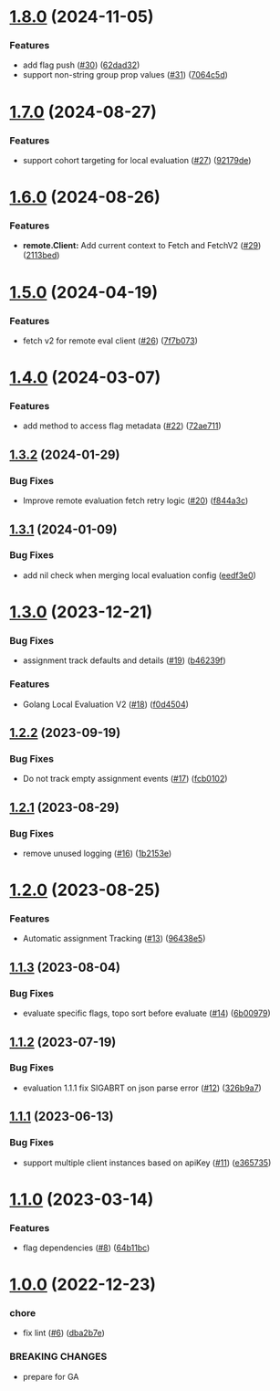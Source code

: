 # [1.8.0](https://github.com/LIVEauctioneers/lafeature/compare/v1.7.0...v1.8.0) (2024-11-05)


### Features

* add flag push ([#30](https://github.com/LIVEauctioneers/lafeature/issues/30)) ([62dad32](https://github.com/LIVEauctioneers/lafeature/commit/62dad32d54803140893601024e6d3e2c0b087b72))
* support non-string group prop values ([#31](https://github.com/LIVEauctioneers/lafeature/issues/31)) ([7064c5d](https://github.com/LIVEauctioneers/lafeature/commit/7064c5d3376a33e321e7016ed10907afb660d998))

# [1.7.0](https://github.com/LIVEauctioneers/lafeature/compare/v1.6.0...v1.7.0) (2024-08-27)


### Features

* support cohort targeting for local evaluation ([#27](https://github.com/LIVEauctioneers/lafeature/issues/27)) ([92179de](https://github.com/LIVEauctioneers/lafeature/commit/92179dec0dcd4103112c26d36272b031ecc582cd))

# [1.6.0](https://github.com/LIVEauctioneers/lafeature/compare/v1.5.0...v1.6.0) (2024-08-26)


### Features

* **remote.Client:** Add current context to Fetch and FetchV2 ([#29](https://github.com/LIVEauctioneers/lafeature/issues/29)) ([2113bed](https://github.com/LIVEauctioneers/lafeature/commit/2113bedccfcefbd7168c8d37e50a10b5bcdc5b3e))

# [1.5.0](https://github.com/LIVEauctioneers/lafeature/compare/v1.4.0...v1.5.0) (2024-04-19)


### Features

* fetch v2 for remote eval client ([#26](https://github.com/LIVEauctioneers/lafeature/issues/26)) ([7f7b073](https://github.com/LIVEauctioneers/lafeature/commit/7f7b0739ebc952533c4832bfdb7659cbd8b2eaa4))

# [1.4.0](https://github.com/LIVEauctioneers/lafeature/compare/v1.3.2...v1.4.0) (2024-03-07)


### Features

* add method to access flag metadata ([#22](https://github.com/LIVEauctioneers/lafeature/issues/22)) ([72ae711](https://github.com/LIVEauctioneers/lafeature/commit/72ae7116a5d54a30e3ef2abe01a09775c8e616f1))

## [1.3.2](https://github.com/LIVEauctioneers/lafeature/compare/v1.3.1...v1.3.2) (2024-01-29)


### Bug Fixes

* Improve remote evaluation fetch retry logic ([#20](https://github.com/LIVEauctioneers/lafeature/issues/20)) ([f844a3c](https://github.com/LIVEauctioneers/lafeature/commit/f844a3c2b1a3358256516708a6b3e1c3b52a1f09))

## [1.3.1](https://github.com/LIVEauctioneers/lafeature/compare/v1.3.0...v1.3.1) (2024-01-09)


### Bug Fixes

* add nil check when merging local evaluation config ([eedf3e0](https://github.com/LIVEauctioneers/lafeature/commit/eedf3e0914916901fbd382ba5c9a12807f9e8962))

# [1.3.0](https://github.com/LIVEauctioneers/lafeature/compare/v1.2.2...v1.3.0) (2023-12-21)


### Bug Fixes

* assignment track defaults and details ([#19](https://github.com/LIVEauctioneers/lafeature/issues/19)) ([b46239f](https://github.com/LIVEauctioneers/lafeature/commit/b46239f94b1abfe1e9bcbe5f37acd7b77e70fb55))


### Features

* Golang Local Evaluation V2 ([#18](https://github.com/LIVEauctioneers/lafeature/issues/18)) ([f0d4504](https://github.com/LIVEauctioneers/lafeature/commit/f0d4504fb2099287ad5f579630aaaf74b060055d))

## [1.2.2](https://github.com/LIVEauctioneers/lafeature/compare/v1.2.1...v1.2.2) (2023-09-19)


### Bug Fixes

* Do not track empty assignment events ([#17](https://github.com/LIVEauctioneers/lafeature/issues/17)) ([fcb0102](https://github.com/LIVEauctioneers/lafeature/commit/fcb01021f7cf6e86d40f32ec542c0508f1d5efec))

## [1.2.1](https://github.com/LIVEauctioneers/lafeature/compare/v1.2.0...v1.2.1) (2023-08-29)


### Bug Fixes

* remove unused logging ([#16](https://github.com/LIVEauctioneers/lafeature/issues/16)) ([1b2153e](https://github.com/LIVEauctioneers/lafeature/commit/1b2153ee4cd0c2d68be8f5c51c5f9e658a7840b0))

# [1.2.0](https://github.com/LIVEauctioneers/lafeature/compare/v1.1.3...v1.2.0) (2023-08-25)


### Features

* Automatic assignment Tracking ([#13](https://github.com/LIVEauctioneers/lafeature/issues/13)) ([96438e5](https://github.com/LIVEauctioneers/lafeature/commit/96438e5ac0fc091ea322aec02a4058829c859cc2))

## [1.1.3](https://github.com/LIVEauctioneers/lafeature/compare/v1.1.2...v1.1.3) (2023-08-04)


### Bug Fixes

* evaluate specific flags, topo sort before evaluate ([#14](https://github.com/LIVEauctioneers/lafeature/issues/14)) ([6b00979](https://github.com/LIVEauctioneers/lafeature/commit/6b00979857a5bf772d097d838aa581bd3b324eec))

## [1.1.2](https://github.com/LIVEauctioneers/lafeature/compare/v1.1.1...v1.1.2) (2023-07-19)


### Bug Fixes

* evaluation 1.1.1 fix SIGABRT on json parse error ([#12](https://github.com/LIVEauctioneers/lafeature/issues/12)) ([326b9a7](https://github.com/LIVEauctioneers/lafeature/commit/326b9a77e481fadacc17e61e281ef51733eabd3d))

## [1.1.1](https://github.com/LIVEauctioneers/lafeature/compare/v1.1.0...v1.1.1) (2023-06-13)


### Bug Fixes

* support multiple client instances based on apiKey ([#11](https://github.com/LIVEauctioneers/lafeature/issues/11)) ([e365735](https://github.com/LIVEauctioneers/lafeature/commit/e36573555bd672f778607969cb592dcb76a8d368))

# [1.1.0](https://github.com/LIVEauctioneers/lafeature/compare/v1.0.0...v1.1.0) (2023-03-14)


### Features

* flag dependencies ([#8](https://github.com/LIVEauctioneers/lafeature/issues/8)) ([64b11bc](https://github.com/LIVEauctioneers/lafeature/commit/64b11bc1e657d3b2c9ee4e8a0a33132de73b8455))

# [1.0.0](https://github.com/LIVEauctioneers/lafeature/compare/v0.6.0...v1.0.0) (2022-12-23)


### chore

* fix lint ([#6](https://github.com/LIVEauctioneers/lafeature/issues/6)) ([dba2b7e](https://github.com/LIVEauctioneers/lafeature/commit/dba2b7e042a565a286bf902f2adccff43f9c0afe))


### BREAKING CHANGES

* prepare for GA
